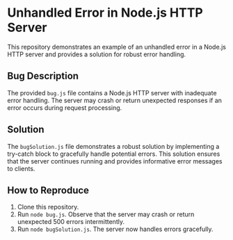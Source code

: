 # Unhandled Error in Node.js HTTP Server

This repository demonstrates an example of an unhandled error in a Node.js HTTP server and provides a solution for robust error handling.

## Bug Description
The provided `bug.js` file contains a Node.js HTTP server with inadequate error handling.  The server may crash or return unexpected responses if an error occurs during request processing.

## Solution
The `bugSolution.js` file demonstrates a robust solution by implementing a try-catch block to gracefully handle potential errors.  This solution ensures that the server continues running and provides informative error messages to clients.

## How to Reproduce
1. Clone this repository.
2. Run `node bug.js`. Observe that the server may crash or return unexpected 500 errors intermittently.
3. Run `node bugSolution.js`. The server now handles errors gracefully.